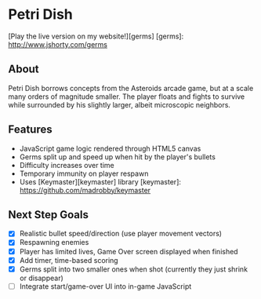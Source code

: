 # Petri Dish

[Play the live version on my website!][germs]
[germs]: http://www.jshorty.com/germs

## About
Petri Dish borrows concepts from the Asteroids arcade game, but at a scale many orders of magnitude smaller. The player floats and fights to survive while surrounded by his slightly larger, albeit microscopic neighbors.

## Features
- JavaScript game logic rendered through HTML5 canvas
- Germs split up and speed up when hit by the player's bullets
- Difficulty increases over time
- Temporary immunity on player respawn
- Uses [Keymaster][keymaster] library
[keymaster]: https://github.com/madrobby/keymaster

## Next Step Goals
- [X] Realistic bullet speed/direction (use player movement vectors)
- [X] Respawning enemies
- [X] Player has limited lives, Game Over screen displayed when finished
- [X] Add timer, time-based scoring
- [X] Germs split into two smaller ones when shot (currently they just shrink or disappear)
- [ ] Integrate start/game-over UI into in-game JavaScript
